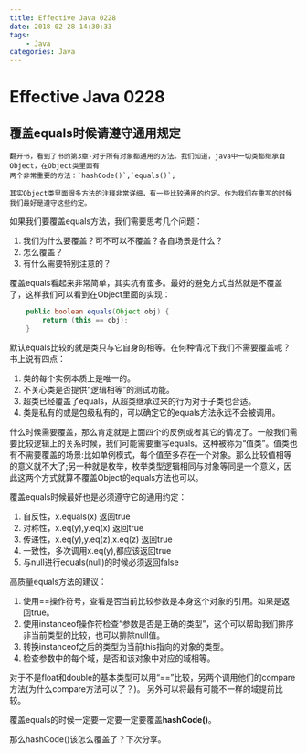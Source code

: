 ```yaml
---
title: Effective Java 0228
date: 2018-02-28 14:30:33
tags:
    - Java
categories: Java
---
```


# Effective Java 0228

## 覆盖equals时候请遵守通用规定

    翻开书，看到了书的第3章-对于所有对象都通用的方法。我们知道，java中一切类都继承自Object，在Object类里面有
    两个非常重要的方法：`hashCode()`,`equals()`;

    其实Object类里面很多方法的注释非常详细，有一些比较通用的约定。作为我们在重写的时候我们最好是遵守这些约定。

如果我们要覆盖equals方法，我们需要思考几个问题：
1. 我们为什么要覆盖？可不可以不覆盖？各自场景是什么？
2. 怎么覆盖？
3. 有什么需要特别注意的？

覆盖equals看起来非常简单，其实坑有蛮多。最好的避免方式当然就是不覆盖了，这样我们可以看到在Object里面的实现：

```java
    public boolean equals(Object obj) {
        return (this == obj);
    }
```

默认equals比较的就是类只与它自身的相等。在何种情况下我们不需要覆盖呢？书上说有四点：
1. 类的每个实例本质上是唯一的。
2. 不关心类是否提供“逻辑相等”的测试功能。
3. 超类已经覆盖了equals，从超类继承过来的行为对于子类也合适。
4. 类是私有的或是包级私有的，可以确定它的equals方法永远不会被调用。


什么时候需要覆盖，那么肯定就是上面四个的反例或者其它的情况了。一般我们需要比较逻辑上的关系时候，我们可能需要重写equals。这种被称为“值类”。值类也有不需要覆盖的场景:比如单例模式，每个值至多存在一个对象。那么比较值相等的意义就不大了;另一种就是枚举，枚举类型逻辑相同与对象等同是一个意义，因此这两个方式就算不覆盖Object的equals方法也可以。

覆盖equals时候最好也是必须遵守它的通用约定：
1. 自反性，x.equals(x) 返回true
2. 对称性，x.eq(y),y.eq(x) 返回true
3. 传递性，x.eq(y),y.eq(z),x.eq(z) 返回true
4. 一致性，多次调用x.eq(y),都应该返回true
5. 与null进行equals(null)的时候必须返回false

高质量equals方法的建议：
1. 使用==操作符号，查看是否当前比较参数是本身这个对象的引用。如果是返回true。
2. 使用instanceof操作符检查“参数是否是正确的类型”，这个可以帮助我们排序非当前类型的比较，也可以排除null值。
3. 转换instanceof之后的类型为当前this指向的对象的类型。
4. 检查参数中的每个域，是否和该对象中对应的域相等。

对于不是float和double的基本类型可以用“==”比较，另两个调用他们的compare方法(为什么compare方法可以了？)。
另外可以将最有可能不一样的域提前比较。

覆盖equals的时候一定要一定要一定要覆盖**hashCode()**。

那么hashCode()该怎么覆盖了？下次分享。